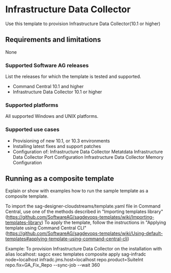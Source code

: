 # Infrastructure Data Collector
Use this template to provision Infrastructure Data Collector(10.1 or higher)
 
## Requirements and limitations 
None
 
### Supported Software AG releases
List the releases for which the template is tested and supported.
 
* Command Central 10.1 and higher
* Infrastructure Data Collector 10.1 or higher
 
### Supported platforms
All supported Windows and UNIX platforms.
  
### Supported use cases
* Provisioning of new 10.1, or 10.3 environments
* Installing latest fixes and support patches
* Configuration of:
Infrastructure Data Collector Metatdata
Infrastructure Data Collector Port Configuration
Infrastructure Data Collector Memory Configuration

   
## Running as a composite template 
Explain or show with examples how to run the sample template as a composite template.

To import the sag-designer-cloudstreams/template.yaml file in Command Central, use one of the methods described in "Importing templates library" (https://github.com/SoftwareAG/sagdevops-templates/wiki/Importing-templates-library)
To apply the template, follow the instructions in "Applying template using Command Central CLI" (https://github.com/SoftwareAG/sagdevops-templates/wiki/Using-default-templates#applying-template-using-command-central-cli)

Example:
To provision Infrastructure Data Collector on the installation with alias localhost:
sagcc exec templates composite apply sag-infradc node=localhost infradc.jms.host=localhost repo.product=SuiteInt repo.fix=GA_Fix_Repo --sync-job --wait 360
